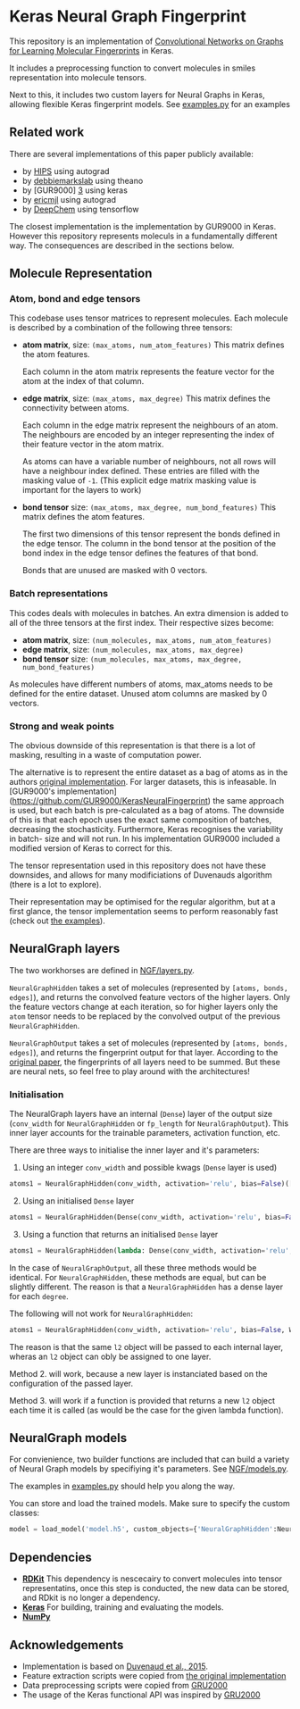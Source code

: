 # Keras Neural Graph Fingerprint

This repository is an implementation of [Convolutional Networks on Graphs for Learning Molecular Fingerprints][NGF-paper] in Keras.

It includes a preprocessing function to convert molecules in smiles representation
into molecule tensors.

Next to this, it includes two custom layers for Neural Graphs in Keras, allowing
flexible Keras fingerprint models. See [examples.py](examples.py) for an examples

## Related work

There are several implementations of this paper publicly available:
 - by [HIPS][1] using autograd
 - by [debbiemarkslab][2] using theano
 - by [GUR9000] [3] using keras
 - by [ericmjl][4] using autograd
 - by [DeepChem][5] using tensorflow

The closest implementation is the implementation by GUR9000 in Keras. However this
repository represents moleculs in a fundamentally different way. The consequences
are described in the sections below.

## Molecule Representation

### Atom, bond and edge tensors
This codebase uses tensor matrices to represent molecules. Each molecule is
described by a combination of the following three tensors:

   - **atom matrix**, size: `(max_atoms, num_atom_features)`
   	 This matrix defines the atom features.

     Each column in the atom matrix represents the feature vector for the atom at
     the index of that column.

   - **edge matrix**, size: `(max_atoms, max_degree)`
     This matrix defines the connectivity between atoms.

     Each column in the edge matrix represent the neighbours of an atom. The
     neighbours are encoded by an integer representing the index of their feature
     vector in the atom matrix.

     As atoms can have a variable number of neighbours, not all rows will have a
     neighbour index defined. These entries are filled with the masking value of
     `-1`. (This explicit edge matrix masking value is important for the layers
     to work)

   - **bond tensor** size: `(max_atoms, max_degree, num_bond_features)`
   	 This matrix defines the atom features.

   	 The first two dimensions of this tensor represent the bonds defined in the
   	 edge tensor. The column in the bond tensor at the position of the bond index
   	 in the edge tensor defines the features of that bond.

   	 Bonds that are unused are masked with 0 vectors.


### Batch representations

 This codes deals with molecules in batches. An extra dimension is added to all
 of the three tensors at the first index. Their respective sizes become:

 - **atom matrix**, size: `(num_molecules, max_atoms, num_atom_features)`
 - **edge matrix**, size: `(num_molecules, max_atoms, max_degree)`
 - **bond tensor** size: `(num_molecules, max_atoms, max_degree, num_bond_features)`

As molecules have different numbers of atoms, max_atoms needs to be defined for
the entire dataset. Unused atom columns are masked by 0 vectors.

### Strong and weak points
The obvious downside of this representation is that there is a lot of masking,
resulting in a waste of computation power.

The alternative is to represent the entire dataset as a bag of atoms as in the
authors [original implementation](https://github.com/HIPS/neural-fingerprint). For
larger datasets, this is infeasable. In [GUR9000's implementation] (https://github.com/GUR9000/KerasNeuralFingerprint)
the same approach is used, but each batch is pre-calculated as a bag of atoms.
The downside of this is that each epoch uses the exact same composition of batches,
decreasing the stochasticity. Furthermore, Keras recognises the variability in batch-
size and will not run. In his implementation GUR9000 included a modified version
of Keras to correct for this.

The tensor representation used in this repository does not have these downsides,
and allows for many modificiations of Duvenauds algorithm (there is a lot to explore).

Their representation may be optimised for the regular algorithm, but at a first
glance, the tensor implementation seems to perform reasonably fast (check out
[the examples](examples.py)).

## NeuralGraph layers
The two workhorses are defined in [NGF/layers.py](NGF/layers.py).

`NeuralGraphHidden` takes a set of molecules (represented by `[atoms, bonds, edges]`),
and returns the convolved feature vectors of the higher layers. Only the feature
vectors change at each iteration, so for higher layers only the `atom` tensor needs
to be replaced by the convolved output of the previous `NeuralGraphHidden`.

`NeuralGraphOutput` takes a set of molecules (represented by `[atoms, bonds, edges]`),
and returns the fingerprint output for that layer. According to the [original paper](NGF-paper),
the fingerprints of all layers need to be summed. But these are neural nets, so
feel free to play around with the architectures!

### Initialisation
The NeuralGraph layers have an internal (`Dense`) layer of the output size
(`conv_width` for `NeuralGraphHidden` or `fp_length` for `NeuralGraphOutput`).
This inner layer accounts for the trainable parameters, activation function, etc.

There are three ways to initialise the inner layer and it's parameters:

1. Using an integer `conv_width` and possible kwags (`Dense` layer is used)
  ```python
  atoms1 = NeuralGraphHidden(conv_width, activation='relu', bias=False)([atoms0, bonds, edges])
  ```

2. Using an initialised `Dense` layer
  ```python
  atoms1 = NeuralGraphHidden(Dense(conv_width, activation='relu', bias=False))([atoms0, bonds, edges])
  ```

3. Using a function that returns an initialised `Dense` layer
  ```python
  atoms1 = NeuralGraphHidden(lambda: Dense(conv_width, activation='relu', bias=False))([atoms0, bonds, edges])
  ```

In the case of `NeuralGraphOutput`, all these three methods would be identical.
For `NeuralGraphHidden`, these methods are equal, but can be slightly different.
The reason is that a `NeuralGraphHidden` has a dense layer for each `degree`.

The following will not work for `NeuralGraphHidden`:
```python
atoms1 = NeuralGraphHidden(conv_width, activation='relu', bias=False, W_regularizer=l2(0.01))([atoms0, bonds, edges])
```

The reason is that the same `l2` object will be passed to each internal layer,
wheras an `l2` object can obly be assigned to one layer.

Method 2. will work, because a new layer is instanciated based on the configuration
of the passed layer.

Method 3. will work if a function is provided that returns a new `l2` object each
time it is called (as would be the case for the given lambda function).



## NeuralGraph models
For convienience, two builder functions are included that can build a variety
of Neural Graph models by specifiying it's parameters. See [NGF/models.py](NGF/models.py).

The examples in [examples.py](examples.py) should help you along the way.

You can store and load the trained models. Make sure to specify the custom classes:
```python
model = load_model('model.h5', custom_objects={'NeuralGraphHidden':NeuralGraphHidden, 'NeuralGraphOutput':NeuralGraphOutput})
```

## Dependencies
- [**RDKit**](http://www.rdkit.org/) This dependency is nescecairy to convert molecules into tensor
representatins, once this step is conducted, the new data can be stored, and RDkit
is no longer a dependency.
- [**Keras**](https://keras.io/) For building, training and evaluating the models.
- [**NumPy**](http://www.numpy.org/)

## Acknowledgements
- Implementation is based on [Duvenaud et al., 2015][NGF-paper].
- Feature extraction scripts were copied from [the original implementation][1]
- Data preprocessing scripts were copied from [GRU2000][3]
- The usage of the Keras functional API was inspired by [GRU2000][3]

[NGF-paper]: https://arxiv.org/abs/1509.09292
[keiserlab]: //http://www.keiserlab.org/
[1]: https://github.com/HIPS/neural-fingerprint
[2]: https://github.com/debbiemarkslab/neural-fingerprint-theano
[3]: https://github.com/GUR9000/KerasNeuralFingerprint
[4]: https://github.com/ericmjl/graph-fingerprint
[5]: https://github.com/deepchem/deepchem